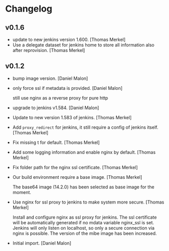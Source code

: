 # Changelog

## v0.1.6

* update to new jenkins version 1.600. [Thomas Merkel]
* Use a delegate dataset for jenkins home to store all information also after reprovision. [Thomas Merkel]

## v0.1.2

* bump image version. [Daniel Malon]
* only force ssl if metadata is provided. [Daniel Malon]

    still use nginx as a reverse proxy for pure http

* upgrade to jenkins v1.584. [Daniel Malon]
* Update to new version 1.583 of jenkins. [Thomas Merkel]
* Add `proxy_redirect` for jenkins, it still require a config of jenkins itself. [Thomas Merkel]
* Fix missing t for default. [Thomas Merkel]
* Add some logging information and enable nginx by default. [Thomas Merkel]
* Fix folder path for the nginx ssl certificate. [Thomas Merkel]
* Our build environment require a base image. [Thomas Merkel]

    The base64 image (14.2.0) has been selected as base image for the
    moment.

* Use nginx for ssl proxy to jenkins to make system more secure. [Thomas Merkel]

    Install and configure nginx as ssl proxy for jenkins. The ssl
    certificate will be automatically generated if no mdata variable
    nginx_ssl is set. Jenkins will only listen on localhost, so only a
    secure connection via nginx is possible. The version of the mibe image
    has been increased.

* Initial import. [Daniel Malon]

